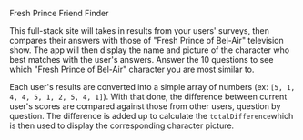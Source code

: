 Fresh Prince Friend Finder

This full-stack site will takes in results from your users' surveys, then compares their answers with those of "Fresh Prince of Bel-Air" television show. The app will then display the name and picture of the character who best matches with the user's answers. Answer the 10 questions to see which "Fresh Prince of Bel-Air" character you are most similar to.

Each user's results are converted into a simple array of numbers (ex: `[5, 1, 4, 4, 5, 1, 2, 5, 4, 1]`).
With that done, the difference between current user's scores are compared against those from other users, question by question. The difference is added up to calculate the `totalDifference`which is then used to display the corresponding character picture.
